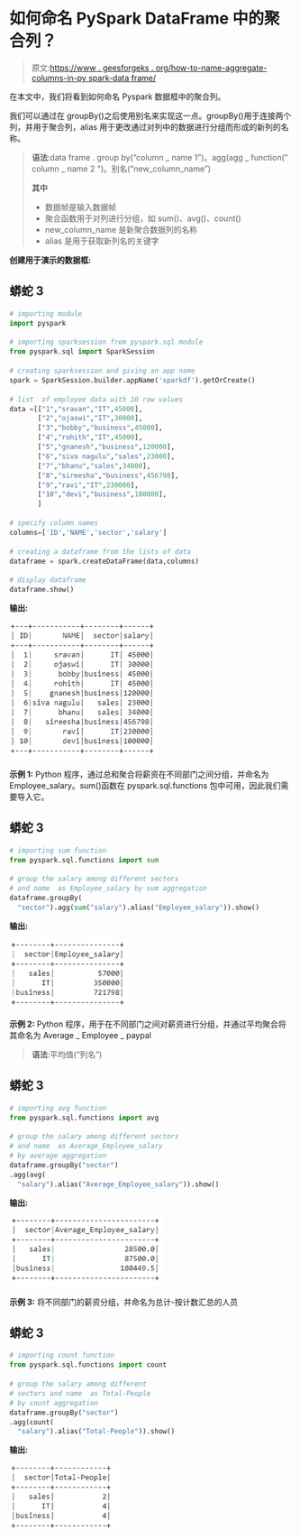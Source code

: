# 如何命名 PySpark DataFrame 中的聚合列？

> 原文:[https://www . geesforgeks . org/how-to-name-aggregate-columns-in-py spark-data frame/](https://www.geeksforgeeks.org/how-to-name-aggregate-columns-in-pyspark-dataframe/)

在本文中，我们将看到如何命名 Pyspark 数据框中的聚合列。

我们可以通过在 groupBy()之后使用别名来实现这一点。groupBy()用于连接两个列，并用于聚合列，alias 用于更改通过对列中的数据进行分组而形成的新列的名称。

> **语法**:data frame . group by(“column _ name 1”)。agg(agg _ function(" column _ name 2 ")。别名(“new_column_name”)
> 
> **其中**
> 
> *   数据帧是输入数据帧
> *   聚合函数用于对列进行分组，如 sum()、avg()、count()
> *   new_column_name 是新聚合数据列的名称
> *   alias 是用于获取新列名的关键字

**创建用于演示的数据框:**

## 蟒蛇 3

```py
# importing module
import pyspark

# importing sparksession from pyspark.sql module
from pyspark.sql import SparkSession

# creating sparksession and giving an app name
spark = SparkSession.builder.appName('sparkdf').getOrCreate()

# list  of employee data with 10 row values
data =[["1","sravan","IT",45000],
       ["2","ojaswi","IT",30000],
       ["3","bobby","business",45000],
       ["4","rohith","IT",45000],
       ["5","gnanesh","business",120000],
       ["6","siva nagulu","sales",23000],
       ["7","bhanu","sales",34000],
       ["8","sireesha","business",456798],
       ["9","ravi","IT",230000],
       ["10","devi","business",100000],
       ]

# specify column names
columns=['ID','NAME','sector','salary']

# creating a dataframe from the lists of data
dataframe = spark.createDataFrame(data,columns)

# display dataframe
dataframe.show()
```

**输出:**

![](img/86bbac6f39e2b6323da63dd1c4613a31.png)

**示例 1:** Python 程序，通过总和聚合将薪资在不同部门之间分组，并命名为 Employee_salary。sum()函数在 pyspark.sql.functions 包中可用，因此我们需要导入它。

## 蟒蛇 3

```py
# importing sum function
from pyspark.sql.functions import sum

# group the salary among different sectors
# and name  as Employee_salary by sum aggregation
dataframe.groupBy(
  "sector").agg(sum("salary").alias("Employee_salary")).show()
```

**输出:**

![](img/1cd2e91d2b30f169f386519b2a6b9e95.png)

**示例 2:** Python 程序，用于在不同部门之间对薪资进行分组，并通过平均聚合将其命名为 Average _ Employee _ paypal

> **语法**:平均值(“列名”)

## 蟒蛇 3

```py
# importing avg function
from pyspark.sql.functions import avg

# group the salary among different sectors
# and name  as Average_Employee_salary
# by average aggregation
dataframe.groupBy("sector") 
.agg(avg(
  "salary").alias("Average_Employee_salary")).show()
```

**输出:**

![](img/fcba7d947f57ef95ac99a63a3960402f.png)

**示例 3:** 将不同部门的薪资分组，并命名为总计-按计数汇总的人员

## 蟒蛇 3

```py
# importing count function
from pyspark.sql.functions import count

# group the salary among different 
# sectors and name  as Total-People
# by count aggregation
dataframe.groupBy("sector") 
.agg(count(
  "salary").alias("Total-People")).show()
```

**输出:**

![](img/fde7923b1dfb6a98fb14709e617e4d42.png)
